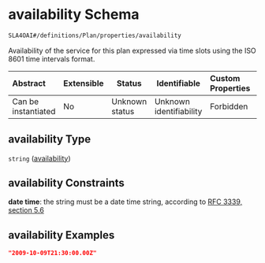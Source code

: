 # availability Schema

```txt
SLA4OAI#/definitions/Plan/properties/availability
```

Availability of the service for this plan expressed via time slots using the ISO 8601 time intervals format.


| Abstract            | Extensible | Status         | Identifiable            | Custom Properties | Additional Properties | Access Restrictions | Defined In                                                                       |
| :------------------ | ---------- | -------------- | ----------------------- | :---------------- | --------------------- | ------------------- | -------------------------------------------------------------------------------- |
| Can be instantiated | No         | Unknown status | Unknown identifiability | Forbidden         | Allowed               | none                | [SLA4OAI.schema.json\*](../SLA4OAI.schema.json "open original schema") |

## availability Type

`string` ([availability](sla4oai-definitions-plan-properties-availability.md))

## availability Constraints

**date time**: the string must be a date time string, according to [RFC 3339, section 5.6](https://tools.ietf.org/html/rfc3339 "check the specification")

## availability Examples

```json
"2009-10-09T21:30:00.00Z"
```

